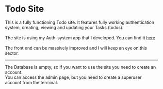 # Todo Site
This is a fully functioning Todo site. It features fully working authentication system, creating, viewing and updating your Tasks (todos).<br>
<br>
The site is using my Auth-system app that I developed. You can find it [here](https://github.com/mirokrastev/django-projects/tree/master/Authentication%20System)<br>
<br>
The front end can be massively improved and I will keep an eye on this sector.<br>
<hr>
The Database is empty, so if you want to use the site you need to create an account.<br>
You can access the admin page, but you need to create a superuser account from the terminal.

